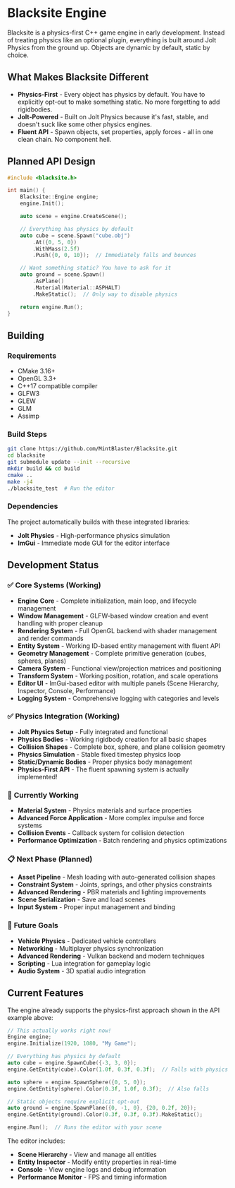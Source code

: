 # Blacksite Engine

Blacksite is a physics-first C++ game engine in early development. Instead of treating physics like an optional plugin, everything is built around Jolt Physics from the ground up. Objects are dynamic by default, static by choice.

## What Makes Blacksite Different
* **Physics-First** - Every object has physics by default. You have to explicitly opt-out to make something static. No more forgetting to add rigidbodies.
* **Jolt-Powered** - Built on Jolt Physics because it's fast, stable, and doesn't suck like some other physics engines.
* **Fluent API** - Spawn objects, set properties, apply forces - all in one clean chain. No component hell.

## Planned API Design

```cpp
#include <blacksite.h>

int main() {
    Blacksite::Engine engine;
    engine.Init();

    auto scene = engine.CreateScene();

    // Everything has physics by default
    auto cube = scene.Spawn("cube.obj")
        .At({0, 5, 0})
        .WithMass(2.5f)
        .Push({0, 0, 10});  // Immediately falls and bounces

    // Want something static? You have to ask for it
    auto ground = scene.Spawn()
        .AsPlane()
        .Material(Material::ASPHALT)
        .MakeStatic();  // Only way to disable physics

    return engine.Run();
}
```

## Building

### Requirements
- CMake 3.16+
- OpenGL 3.3+
- C++17 compatible compiler
- GLFW3
- GLEW
- GLM
- Assimp

### Build Steps
```bash
git clone https://github.com/MintBlaster/Blacksite.git
cd blacksite
git submodule update --init --recursive
mkdir build && cd build
cmake ..
make -j4
./blacksite_test  # Run the editor
```

### Dependencies
The project automatically builds with these integrated libraries:
- **Jolt Physics** - High-performance physics simulation
- **ImGui** - Immediate mode GUI for the editor interface


## Development Status

### ✅ **Core Systems (Working)**
- **Engine Core** - Complete initialization, main loop, and lifecycle management
- **Window Management** - GLFW-based window creation and event handling with proper cleanup
- **Rendering System** - Full OpenGL backend with shader management and render commands
- **Entity System** - Working ID-based entity management with fluent API
- **Geometry Management** - Complete primitive generation (cubes, spheres, planes)
- **Camera System** - Functional view/projection matrices and positioning
- **Transform System** - Working position, rotation, and scale operations
- **Editor UI** - ImGui-based editor with multiple panels (Scene Hierarchy, Inspector, Console, Performance)
- **Logging System** - Comprehensive logging with categories and levels

### ✅ **Physics Integration (Working)**
- **Jolt Physics Setup** - Fully integrated and functional
- **Physics Bodies** - Working rigidbody creation for all basic shapes
- **Collision Shapes** - Complete box, sphere, and plane collision geometry
- **Physics Simulation** - Stable fixed timestep physics loop
- **Static/Dynamic Bodies** - Proper physics body management
- **Physics-First API** - The fluent spawning system is actually implemented!

### 🚧 **Currently Working**
- **Material System** - Physics materials and surface properties
- **Advanced Force Application** - More complex impulse and force systems
- **Collision Events** - Callback system for collision detection
- **Performance Optimization** - Batch rendering and physics optimizations

### 📋 **Next Phase (Planned)**
- **Asset Pipeline** - Mesh loading with auto-generated collision shapes
- **Constraint System** - Joints, springs, and other physics constraints
- **Advanced Rendering** - PBR materials and lighting improvements
- **Scene Serialization** - Save and load scenes
- **Input System** - Proper input management and binding

### 🎯 **Future Goals**
- **Vehicle Physics** - Dedicated vehicle controllers
- **Networking** - Multiplayer physics synchronization
- **Advanced Rendering** - Vulkan backend and modern techniques
- **Scripting** - Lua integration for gameplay logic
- **Audio System** - 3D spatial audio integration

## Current Features

The engine already supports the physics-first approach shown in the API example above:

```cpp
// This actually works right now!
Engine engine;
engine.Initialize(1920, 1080, "My Game");

// Everything has physics by default
auto cube = engine.SpawnCube({-3, 3, 0});
engine.GetEntity(cube).Color(1.0f, 0.3f, 0.3f);  // Falls with physics

auto sphere = engine.SpawnSphere({0, 5, 0});
engine.GetEntity(sphere).Color(0.3f, 1.0f, 0.3f);  // Also falls

// Static objects require explicit opt-out
auto ground = engine.SpawnPlane({0, -1, 0}, {20, 0.2f, 20});
engine.GetEntity(ground).Color(0.3f, 0.3f, 0.3f).MakeStatic();

engine.Run();  // Runs the editor with your scene
```

The editor includes:
- **Scene Hierarchy** - View and manage all entities
- **Entity Inspector** - Modify entity properties in real-time
- **Console** - View engine logs and debug information
- **Performance Monitor** - FPS and timing information
